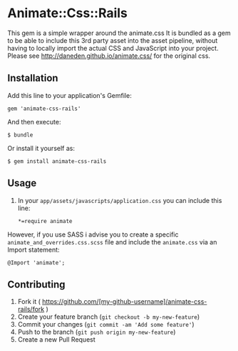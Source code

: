 # Animate::Css::Rails

This gem is a simple wrapper around the animate.css
It is bundled as a gem to be able to include this 3rd party asset into the asset pipeline, without having to locally import the actual CSS and JavaScript into your project.
Please see http://daneden.github.io/animate.css/ for the original css.

## Installation

Add this line to your application's Gemfile:

    gem 'animate-css-rails'

And then execute:

    $ bundle

Or install it yourself as:

    $ gem install animate-css-rails

## Usage

1. In your `app/assets/javascripts/application.css` you can include this line:

    `*=require animate`

However, if you use SASS i advise you to create a specific `animate_and_overrides.css.scss` file
and include the `animate.css` via an Import statement:
    
    @Import 'animate';

## Contributing

1. Fork it ( https://github.com/[my-github-username]/animate-css-rails/fork )
2. Create your feature branch (`git checkout -b my-new-feature`)
3. Commit your changes (`git commit -am 'Add some feature'`)
4. Push to the branch (`git push origin my-new-feature`)
5. Create a new Pull Request
